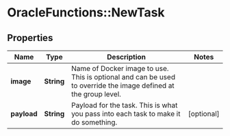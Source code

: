 # OracleFunctions::NewTask

## Properties
Name | Type | Description | Notes
------------ | ------------- | ------------- | -------------
**image** | **String** | Name of Docker image to use. This is optional and can be used to override the image defined at the group level. | 
**payload** | **String** | Payload for the task. This is what you pass into each task to make it do something. | [optional] 


